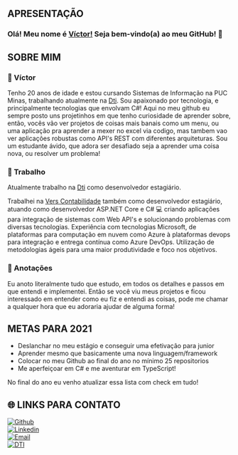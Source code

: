 ## APRESENTAÇÃO

### Olá! Meu nome é [Víctor!](https://github.com/VictorMarri) Seja bem-vindo(a) ao meu GitHub! 👋

## SOBRE MIM

### :boy: Víctor

Tenho 20 anos de idade e estou cursando Sistemas de Informação na PUC Minas, trabalhando atualmente na [Dti](https://www.dtidigital.com.br/). Sou apaixonado por tecnologia, e principalmente tecnologias que envolvam C#! Aqui no meu github eu sempre posto uns projetinhos em que tenho curiosidade de aprender sobre, então, vocês vão ver projetos de coisas mais banais como um menu, ou uma aplicação pra aprender a mexer no excel via codigo, mas tambem vao ver aplicações robustas como API's REST com diferentes arquiteturas. Sou um estudante ávido, que adora ser desafiado seja a aprender uma coisa nova, ou resolver um problema!

### :briefcase: Trabalho 

Atualmente trabalho na [Dti](https://www.dtidigital.com.br/) como desenvolvedor estagiário.   

Trabalhei na [Vers Contabilidade](https://www.vers.com.br/) também como desenvolvedor estagiário, atuando como desenvolvedor ASP.NET Core e C# :computer: criando aplicações para integração de sistemas com Web API's e solucionando problemas com diversas tecnologias. Experiência com tecnologias Microsoft, de plataformas para computação em nuvem como Azure à plataformas devops para integração e entrega contínua como Azure DevOps. Utilização de metodologias ágeis para uma maior produtividade e foco nos objetivos.

### :page_facing_up: Anotações

Eu anoto literalmente tudo que estudo, em todos os detalhes e passos em que entendi e implementei. Então se você viu meus projetos e ficou interessado em entender como eu fiz e entendi as coisas, pode me chamar a qualquer hora que eu adoraria ajudar de alguma forma!

## METAS PARA 2021

- Deslanchar no meu estágio e conseguir uma efetivação para junior
- Aprender mesmo que basicamente uma nova linguagem/framework
- Colocar no meu Github ao final do ano no mínimo 25 repositorios
- Me aperfeiçoar em C# e me aventurar em TypeScript!

No final do ano eu venho atualizar essa lista com check em tudo!

## :globe_with_meridians: LINKS PARA CONTATO

[![Github](https://img.shields.io/badge/github-profile-%237159c1?style=for-the-badge&logo=github)](https://github.com/VictorMarri)  
[![Linkedin](https://img.shields.io/badge/linkedin-social-%230077B5?style=for-the-badge&logo=linkedin)](https://www.linkedin.com/in/victormarri/)  
[![Email](https://img.shields.io/badge/email-contact-%23D14836?style=for-the-badge&logo=gmail)](mailto:victorpujoni@gmail.com)  
[![DTI](https://img.shields.io/badge/Dti-job-%233776AB?style=for-the-badge&logo=v)](https://www.dtidigital.com.br/)  

